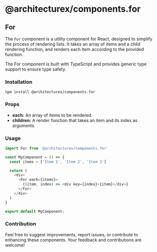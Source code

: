 # @architecturex/components.for

## For

The `For` component is a utility component for React, designed to simplify the process of rendering lists. It takes an array of items and a child rendering function, and renders each item according to the provided function.

The For component is built with TypeScript and provides generic type support to ensure type safety.

### Installation

`npm install @architecturex/components.for`

### Props

- **each:** An array of items to be rendered.
- **children:** A render function that takes an item and its index as arguments.

### Usage

```javascript
import For from '@architecturex/components.for'

const MyComponent = () => {
  const items = ['Item 1', 'Item 2', 'Item 3']

  return (
    <div>
      <For each={items}>
        {(item, index) => <div key={index}>{item}</div>}
      </For>
    </div>
  )
}

export default MyComponent;
```

### Contribution

Feel free to suggest improvements, report issues, or contribute to enhancing these components. Your feedback and contributions are welcome!
